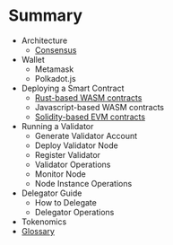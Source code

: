 # Summary
- Architecture
  - [Consensus](docs/consensus.md)
- Wallet
  - Metamask
  - Polkadot.js
- Deploying a Smart Contract
  - [Rust-based WASM contracts](docs/how_to_deploy_rust.md)
  - Javascript-based WASM contracts
  - [Solidity-based EVM contracts](docs/how_to_deploy_solidity.md)
- Running a Validator
  - Generate Validator Account
  - Deploy Validator Node
  - Register Validator
  - Validator Operations
  - Monitor Node
  - Node Instance Operations
- Delegator Guide
  - How to Delegate
  - Delegator Operations
- Tokenomics
- [Glossary](docs/glossary.md)

